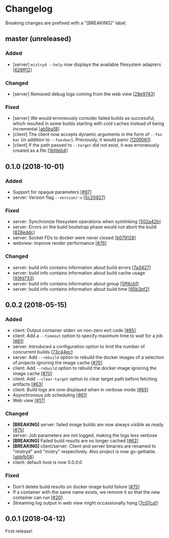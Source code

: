 # Changelog

Breaking changes are prefixed with a "[BREAKING]" label.

## master (unreleased)

### Added

- [server] `mistryd --help` now displays the available filesystem adapters [[628ff12](https://github.com/skroutz/mistry/commit/628ff120062599ddb5bb0f2d41cc4d2ae47890ab)]

### Changed

- [server] Removed debug logs coming from the web view [[28e9743](https://github.com/skroutz/mistry/commit/28e97433293fdddbf62089c1514bb15c7efbd829)]


### Fixed

- [server] We would erroneously consider failed builds as successful, which resulted in some builds starting with cold caches instead of being incremental [[ab5ba18](https://github.com/skroutz/mistry/commit/ab5ba18b59ffd579834abd69e83c756263e4c858)]
- [client] The client now accepts dynamic arguments in the form of `--foo bar` (in addition to `--foo=bar`). Previously, it would panic [[f209061](https://github.com/skroutz/mistry/commit/f209061cd16274e4a198ec7d3c8be05718874b93)]
- [client] If the path passed to `--target` did not exist, it was erroneously created as a file [[1bfdeb4](https://github.com/skroutz/mistry/commit/1bfdeb4fccab06910be760d90d8bdef246fb4a3f)]





## 0.1.0 (2018-10-01)

### Added

- Support for opaque parameters [[#97](https://github.com/skroutz/mistry/pull/97)]
- server: Version flag `--version/-v` [[5c20927](https://github.com/skroutz/mistry/commit/5c209278bd6bf1032a1958eb252098b9e1ae228a)]


### Fixed

- server: Synchronize filesystem operations when symlinking [[502a42b](https://github.com/skroutz/mistry/commit/502a42b)]
- server: Errors on the build bootstrap phase would not abort the build [[828eddc](https://github.com/skroutz/mistry/commit/828eddc)]
- server: Socket FDs to docker were never closed [[b079128](b079128c018f145f013a5a2f2e3a51cfe37926e3)]
- webview: improve render performance [[#76](https://github.com/skroutz/mistry/issues/76)]

### Changed

- server: build info contains information about build errors [[7a3427](https://github.com/skroutz/mistry/commit/7a3427)]
- server: build info contains information about build cache usage [[93fd733](https://github.com/skroutz/mistry/commit/93fd733)]
- server: build info contains information about group [[5ff4cb1](https://github.com/skroutz/mistry/commit/5ff4cb1)]
- server: build info contains information about build time [[65b3ef2](https://github.com/skroutz/mistry/commit/65b3ef2)]





## 0.0.2 (2018-05-15)

### Added

- client: Output container stderr on non-zero exit code [[#85](https://github.com/skroutz/mistry/pull/85)]
- client: Add a `--timeout` option to specify maximum time to wait for a job [[#81](https://github.com/skroutz/mistry/pull/70)]
- server: Introduced a configuration option to limit the number of concurrent builds [[73c44ec](https://github.com/skroutz/mistry/commit/73c44ecc924260ccf61bad220eb26cd51a1f30d6)]
- server: Add `--rebuild` option to rebuild the docker images of a selection of projects ignoring the image cache [[#70](https://github.com/skroutz/mistry/pull/70)]
- client: Add `--rebuild` option to rebuild the docker image ignoring the image cache [[#70](https://github.com/skroutz/mistry/pull/70)]
- client: Add `--clear-target` option to clear target path before fetching
  artifacts [[#63](https://github.com/skroutz/mistry/pull/63)]
- client: Build logs are now displayed when in verbose mode [[#65](https://github.com/skroutz/mistry/pull/65)]
- Asynchronous job scheduling [[#61](https://github.com/skroutz/mistry/pull/61)]
- Web view [[#17](https://github.com/skroutz/mistry/pull/17)]

### Changed

- **[BREAKING]** server: failed image builds are now always visible as ready [[#75](https://github.com/skroutz/mistry/issues/75)]
- server: Job parameters are not logged, making the logs less verbose
- **[BREAKING]** Failed build results are no longer cached [[#62](https://github.com/skroutz/mistry/pull/62)]
- **[BREAKING]** client/server: Client and server binaries are renamed to "mistryd" and "mistry" respectively.
  Also project is now go-gettable. [[abbfb58](https://github.com/skroutz/mistry/commit/abbfb58d5a2aaf3eaebf9408d81ec7d459326416)]
- client: default host is now 0.0.0.0

### Fixed

- Don't delete build results on docker image build failure [[#75](https://github.com/skroutz/mistry/issues/75)]
- If a container with the same name exists, we remove it so that the new container
  can run [[#20](https://github.com/skroutz/mistry/issues/20)]
- Streaming log output in web view might occassionally hang [[7c07ca1](7c07ca177639cd6be7f9a860fb39c01370f35779)]

## 0.0.1 (2018-04-12)

First release!
